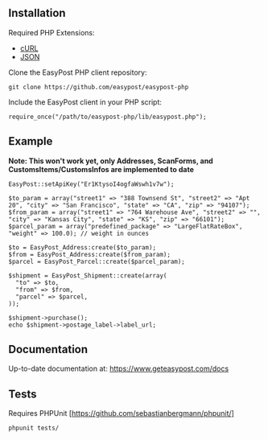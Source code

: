 Installation
------------------

Required PHP Extensions:
- [cURL](http://php.net/manual/en/book.curl.php)
- [JSON](http://php.net/manual/en/book.json.php)

Clone the EasyPost PHP client repository:

    git clone https://github.com/easypost/easypost-php

Include the EasyPost client in your PHP script:

    require_once("/path/to/easypost-php/lib/easypost.php");

Example
----------------

**Note: This won't work yet, only Addresses, ScanForms, and CustomsItems/CustomsInfos are implemented to date**

    EasyPost::setApiKey("Er1KtysoI4ogfaWswh1v7w");
    
    $to_param = array("street1" => "388 Townsend St", "street2" => "Apt 20", "city" => "San Francisco", "state" => "CA", "zip" => "94107");
    $from_param = array("street1" => "764 Warehouse Ave", "street2" => "", "city" => "Kansas City", "state" => "KS", "zip" => "66101");
    $parcel_param = array("predefined_package" => "LargeFlatRateBox", "weight" => 100.0); // weight in ounces

    $to = EasyPost_Address:create($to_param);
    $from = EasyPost_Address:create($from_param);
    $parcel = EasyPost_Parcel::create($parcel_param);

    $shipment = EasyPost_Shipment::create(array(
      "to" => $to,
      "from" => $from,
      "parcel" => $parcel,
    ));

    $shipment->purchase();
    echo $shipment->postage_label->label_url;

Documentation
--------------------

Up-to-date documentation at: https://www.geteasypost.com/docs

Tests
--------------------
Requires PHPUnit [https://github.com/sebastianbergmann/phpunit/]

    phpunit tests/